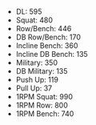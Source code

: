 * DL: 595
*  Squat: 480
*  Row/Bench: 446
*  DB Row/Bench: 170
*  Incline Bench: 360
*  Incline DB Bench: 135
*  Military: 350
*  DB Military: 135
*  Push Up: 119
*  Pull Up: 37
*  1RPM Squat: 990
*  1RPM Row: 800
*  1RPM Bench: 740
